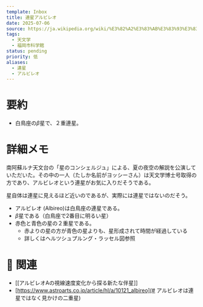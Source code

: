 ```yaml
---
template: Inbox
title: 連星アルビレオ
date: 2025-07-06
source: https://ja.wikipedia.org/wiki/%E3%82%A2%E3%83%AB%E3%83%93%E3%83%AC%E3%82%AA
tags:
  - 天文学
  - 福岡市科学館
status: pending
priority: 低
aliases:
  - 連星
  - アルビレオ
---
```


# 要約
- 白鳥座の$\beta$星で、２重連星。

# 詳細メモ
南阿蘇ルナ天文台の「星のコンシェルジュ」による、夏の夜空の解説を公演していただいた。その中の一人（たしか名前がヨッシーさん）は天文学博士号取得の方であり、アルビレオという連星がお気に入りだそうである。

星自体は連星に見えるほど近いのであるが、実際には連星ではないのだそう。

- アルビレオ (Albireo)は白鳥座の連星である。
- $\beta$星である（白鳥座で2番目に明るい星）
- 赤色と青色の星の２重星である。
	- 赤よりの星の方が青色の星よりも、星形成されて時間が経過している
	- 詳しくはヘルツシュプルング・ラッセル図参照
# 🔗 関連
- [[アルビレオAの視線速度変化から探る新たな伴星]]
- [https://www.astroarts.co.jp/article/hl/a/10121_albireo](# アルビレオは連星ではなく見かけの二重星)
